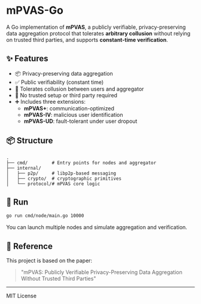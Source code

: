 # mPVAS-Go

A Go implementation of **mPVAS**, a publicly verifiable, privacy-preserving data aggregation protocol that tolerates **arbitrary collusion** without relying on trusted third parties, and supports **constant-time verification**.

## ✨ Features

- 📦 Privacy-preserving data aggregation
- ✅ Public verifiability (constant time)
- 🔐 Tolerates collusion between users and aggregator
- 🚫 No trusted setup or third party required
- ➕ Includes three extensions:
  - **mPVAS+**: communication-optimized
  - **mPVAS-IV**: malicious user identification
  - **mPVAS-UD**: fault-tolerant under user dropout

## 📦 Structure
```
.
├── cmd/         # Entry points for nodes and aggregator
├── internal/
│   ├── p2p/     # libp2p-based messaging
│   ├── crypto/  # cryptographic primitives
│   └── protocol/# mPVAS core logic
```


## 🚀 Run

```bash
go run cmd/node/main.go 10000
```

You can launch multiple nodes and simulate aggregation and verification.

## 📖 Reference

This project is based on the paper:

> "mPVAS: Publicly Verifiable Privacy-Preserving Data Aggregation Without Trusted Third Parties"

---

MIT License
```
